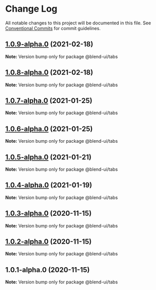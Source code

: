 # Change Log

All notable changes to this project will be documented in this file.
See [Conventional Commits](https://conventionalcommits.org) for commit guidelines.

## [1.0.9-alpha.0](https://prifina-admin/prifina/blend-ui/compare/@blend-ui/tabs@1.0.8-alpha.0...@blend-ui/tabs@1.0.9-alpha.0) (2021-02-18)

**Note:** Version bump only for package @blend-ui/tabs





## [1.0.8-alpha.0](https://prifina-admin/prifina/blend-ui/compare/@blend-ui/tabs@1.0.7-alpha.0...@blend-ui/tabs@1.0.8-alpha.0) (2021-02-18)

**Note:** Version bump only for package @blend-ui/tabs





## [1.0.7-alpha.0](https://prifina-admin/prifina/blend-ui/compare/@blend-ui/tabs@1.0.6-alpha.0...@blend-ui/tabs@1.0.7-alpha.0) (2021-01-25)

**Note:** Version bump only for package @blend-ui/tabs





## [1.0.6-alpha.0](https://prifina-admin/prifina/blend-ui/compare/@blend-ui/tabs@1.0.5-alpha.0...@blend-ui/tabs@1.0.6-alpha.0) (2021-01-25)

**Note:** Version bump only for package @blend-ui/tabs





## [1.0.5-alpha.0](https://prifina-admin/prifina/blend-ui/compare/@blend-ui/tabs@1.0.4-alpha.0...@blend-ui/tabs@1.0.5-alpha.0) (2021-01-21)

**Note:** Version bump only for package @blend-ui/tabs





## [1.0.4-alpha.0](https://prifina-admin/prifina/blend-ui/compare/@blend-ui/tabs@1.0.3-alpha.0...@blend-ui/tabs@1.0.4-alpha.0) (2021-01-19)

**Note:** Version bump only for package @blend-ui/tabs





## [1.0.3-alpha.0](https://prifina-admin/prifina/blend-ui/compare/@blend-ui/tabs@1.0.2-alpha.0...@blend-ui/tabs@1.0.3-alpha.0) (2020-11-15)

**Note:** Version bump only for package @blend-ui/tabs





## [1.0.2-alpha.0](https://prifina-admin/prifina/blend-ui/compare/@blend-ui/tabs@1.0.1-alpha.0...@blend-ui/tabs@1.0.2-alpha.0) (2020-11-15)

**Note:** Version bump only for package @blend-ui/tabs





## 1.0.1-alpha.0 (2020-11-15)

**Note:** Version bump only for package @blend-ui/tabs
